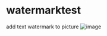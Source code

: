 # watermarktest
add text watermark to picture
![image](https://user-images.githubusercontent.com/43029043/164390378-2271c68a-fbb2-407c-a627-ae4497c4d171.png)
